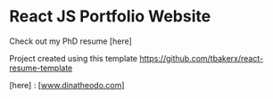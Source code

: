 # React JS Portfolio Website

Check out my PhD resume [here] 

Project created using this template https://github.com/tbakerx/react-resume-template

[here] : [www.dinatheodo.com]
